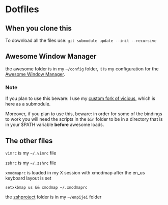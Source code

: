 # Dotfiles

## When you clone this
To download all the files use: `git submodule update --init --recursive`

## Awesome Window Manager
the awesome folder is in my `~/config` folder, it is my configuration for the [Awesome Window Manager](https://awesomewm.org/).

### Note
If you plan to use this beware: I use my [custom fork of vicious](https://github.com/empijei/vicious), which is here as a submodule.

Moreover, if you plan to use this, beware: in order for some of the bindings to work you will need the scripts in the `bin` folder to be in a directory that is in your $PATH variable __before__ awesome loads.

## The other files
`vimrc` is my `~/.vimrc` file

`zshrc` is my `~/.zshrc` file

`xmodmaprc` is loaded in my X session with xmodmap after the en_us keyboard layout is set
```
setxkbmap us && xmodmap ~/.xmodmaprc
```

the [zshproject](https://github.com/empijei/zshproject) folder is in my `~/empijei` folder


